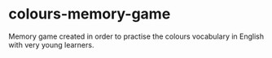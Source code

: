# colours-memory-game
Memory game created in order to practise the colours vocabulary in English with very young learners.
